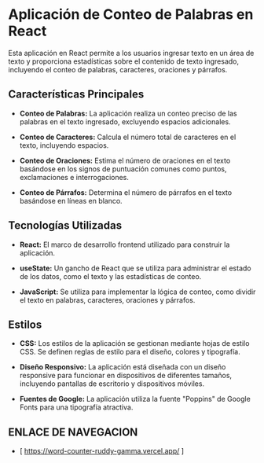# Aplicación de Conteo de Palabras en React

Esta aplicación en React permite a los usuarios ingresar texto en un área de texto y proporciona estadísticas sobre el contenido de texto ingresado, incluyendo el conteo de palabras, caracteres, oraciones y párrafos.

## Características Principales

- **Conteo de Palabras:** La aplicación realiza un conteo preciso de las palabras en el texto ingresado, excluyendo espacios adicionales.

- **Conteo de Caracteres:** Calcula el número total de caracteres en el texto, incluyendo espacios.

- **Conteo de Oraciones:** Estima el número de oraciones en el texto basándose en los signos de puntuación comunes como puntos, exclamaciones e interrogaciones.

- **Conteo de Párrafos:** Determina el número de párrafos en el texto basándose en líneas en blanco.

## Tecnologías Utilizadas

- **React:** El marco de desarrollo frontend utilizado para construir la aplicación.

- **useState:** Un gancho de React que se utiliza para administrar el estado de los datos, como el texto y las estadísticas de conteo.

- **JavaScript:** Se utiliza para implementar la lógica de conteo, como dividir el texto en palabras, caracteres, oraciones y párrafos.

## Estilos

- **CSS:** Los estilos de la aplicación se gestionan mediante hojas de estilo CSS. Se definen reglas de estilo para el diseño, colores y tipografía.

- **Diseño Responsivo:** La aplicación está diseñada con un diseño responsive para funcionar en dispositivos de diferentes tamaños, incluyendo pantallas de escritorio y dispositivos móviles.

- **Fuentes de Google:** La aplicación utiliza la fuente "Poppins" de Google Fonts para una tipografía atractiva.

## ENLACE DE NAVEGACION
* [ https://word-counter-ruddy-gamma.vercel.app/ ]